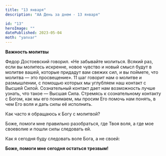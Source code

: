 ```yaml
---
title: "13 января"
description: "АА День за днем - 13 января"

id: "13"
heroImage: ""
datePublished: 2023-05-04
moth: "yanvar"
---
```


**Важность молитвы**

Федор Достоевский говорил. «Не забывайте молиться. Всякий раз, если вы
молитесь искренне, новое чувство и новый смысл будут в молитве вашей, которые
придадут вам свежих сил, и вы поймете, что молитва — это просвещение». 11 шаг
говорит нам о молитве и размышлении, с помощью которых мы углубляем наш
контакт с Высшей Силой. Сознательный контакт дает нам возможность лучше
узнать, что такое — Высшая Сила. Стремясь к сознательному контакту с Богом,
как мы его понимаем, мы просим Его помочь нам понять, в чем Его воля и дать
силы её исполнить.

Как часто я обращаюсь к Богу с молитвой?

Боже, помоги мне правильно разобраться, где Твоя воля, а где мое своеволие и
пошли силы следовать ей.

Как я сегодня буду следовать воле Бога, а не своей:

**Боже, помоги мне сегодня остаться трезвым!**
